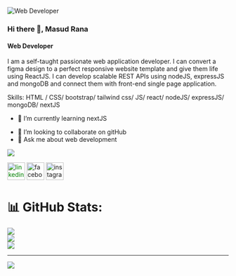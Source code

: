 ![Web Developer](https://scontent.fdac138-2.fna.fbcdn.net/v/t39.30808-6/355865953_3488007161486879_5416391531222729919_n.png?_nc_cat=102&ccb=1-7&_nc_sid=e3f864&_nc_eui2=AeGzxbd9EYcGeAE53duTrSFGaByd6Z3yN0VoHJ3pnfI3RdeWXEw2lsaoeB4FqV8haiJqROkyCuhpm7jGEUgHfkPK&_nc_ohc=brv2oQetx6QAX99Pl-y&_nc_ht=scontent.fdac138-2.fna&oh=00_AfCL5cneWz4uQlceJZxcLJBpj-ExKoZasT8mA96boczGjA&oe=649A02F9)
### Hi there 👋, Masud Rana
#### Web Developer

I am a self-taught passionate web application developer. I can convert a figma design to a perfect responsive website template and give them life using ReactJS. I can develop scalable REST APIs using nodeJS, expressJS and mongoDB and connect them with front-end single page application.


Skills:  HTML / CSS/ bootstrap/ tailwind css/ JS/ react/ nodeJS/ expressJS/ mongoDB/ nextJS

- 🌱 I’m currently learning nextJS
<!-- Proudly created with GPRM ( https://gprm.itsvg.in ) -->
- 👯 I’m looking to collaborate on gitHub 
- 💬 Ask me about web development

[![](https://visitcount.itsvg.in/api?id=mrana565&icon=0&color=0)](https://visitcount.itsvg.in)


[<img src='https://cdn.jsdelivr.net/npm/simple-icons@3.0.1/icons/linkedin.svg' alt='linkedin' height='40' style="color: green">](https://www.linkedin.com/in/https://www.linkedin.com/in/masud552//)  [<img src='https://cdn.jsdelivr.net/npm/simple-icons@3.0.1/icons/facebook.svg' alt='facebook' height='40'>](https://www.facebook.com/https://www.facebook.com/M.Rana552)  [<img src='https://cdn.jsdelivr.net/npm/simple-icons@3.0.1/icons/instagram.svg' alt='instagram' height='40'>](https://www.instagram.com/https://www.instagram.com/masud0586//)  

# 📊 GitHub Stats:
![](https://github-readme-stats.vercel.app/api?username=mrana565&theme=dark&hide_border=false&include_all_commits=false&count_private=false)<br/>
![](https://github-readme-streak-stats.herokuapp.com/?user=mrana565&theme=dark&hide_border=false)<br/>
![](https://github-readme-stats.vercel.app/api/top-langs/?username=mrana565&theme=dark&hide_border=false&include_all_commits=false&count_private=false&layout=compact)

---
[![](https://visitcount.itsvg.in/api?id=mrana565&icon=0&color=0)](https://visitcount.itsvg.in)



